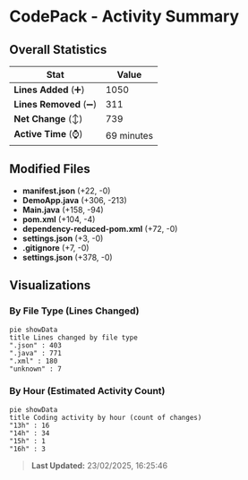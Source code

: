 # CodePack - Activity Summary 

## Overall Statistics

| Stat                   | Value                                                             |
| ---------------------- | ----------------------------------------------------------------- |
| **Lines Added** (➕)   | 1050                                          |
| **Lines Removed** (➖) | 311                                        |
| **Net Change** (↕)    | 739                |
| **Active Time** (⌚)   | 69 minutes |


## Modified Files
- **manifest.json** (+22, -0)
- **DemoApp.java** (+306, -213)
- **Main.java** (+158, -94)
- **pom.xml** (+104, -4)
- **dependency-reduced-pom.xml** (+72, -0)
- **settings.json** (+3, -0)
- **.gitignore** (+7, -0)
- **settings.json** (+378, -0)

## Visualizations

### By File Type (Lines Changed)

```mermaid
pie showData
title Lines changed by file type
".json" : 403
".java" : 771
".xml" : 180
"unknown" : 7
```

### By Hour (Estimated Activity Count)

```mermaid
pie showData
title Coding activity by hour (count of changes)
"13h" : 16
"14h" : 34
"15h" : 1
"16h" : 3
```


> **Last Updated:** 23/02/2025, 16:25:46